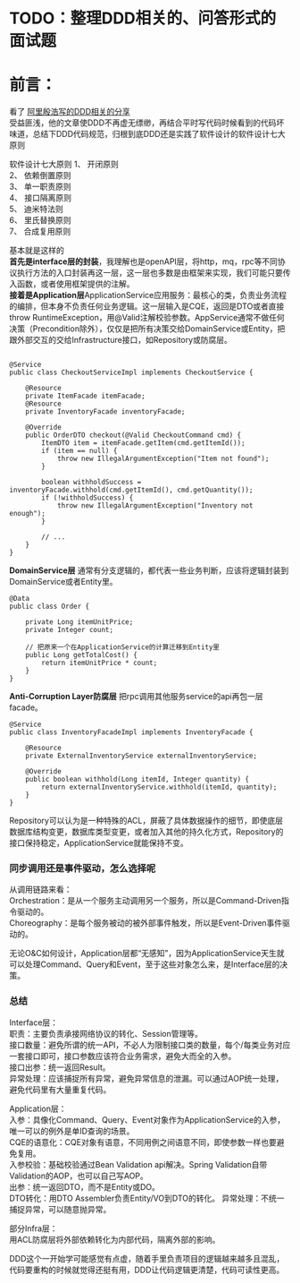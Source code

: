 # TODO：整理DDD相关的、问答形式的面试题
# 前言：
看了  [阿里殷浩写的DDD相关的分享](https://mp.weixin.qq.com/s/SjU1DbsXcBD-2DJt9z65zg)  
受益匪浅，他的文章使DDD不再虚无缥缈，再结合平时写代码时候看到的代码坏味道，总结下DDD代码规范，归根到底DDD还是实践了软件设计的软件设计七大原则

 软件设计七大原则
 1、 开闭原则  
 2、 依赖倒置原则  
 3、 单一职责原则  
 4、 接口隔离原则  
 5、 迪米特法则  
 6、 里氏替换原则  
 7、 合成复用原则  
  
基本就是这样的  
**首先是interface层的封装**，我理解也是openAPI层，将http，mq，rpc等不同协议执行方法的入口封装再这一层，这一层也多数是由框架来实现，我们可能只要传入函数，或者使用框架提供的注解。  
**接着是Application层**ApplicationService应用服务：最核心的类，负责业务流程的编排，但本身不负责任何业务逻辑。这一层输入是CQE，返回是DTO或者直接throw RuntimeException，用@Valid注解校验参数。AppService通常不做任何决策（Precondition除外），仅仅是把所有决策交给DomainService或Entity，把跟外部交互的交给Infrastructure接口，如Repository或防腐层。 
```

@Service
public class CheckoutServiceImpl implements CheckoutService {

    @Resource
    private ItemFacade itemFacade;
    @Resource
    private InventoryFacade inventoryFacade;
    
    @Override
    public OrderDTO checkout(@Valid CheckoutCommand cmd) {
        ItemDTO item = itemFacade.getItem(cmd.getItemId());
        if (item == null) {
            throw new IllegalArgumentException("Item not found");
        }

        boolean withholdSuccess = inventoryFacade.withhold(cmd.getItemId(), cmd.getQuantity());
        if (!withholdSuccess) {
            throw new IllegalArgumentException("Inventory not enough");
        }

        // ...
    }
}
```
**DomainService层** 通常有分支逻辑的，都代表一些业务判断，应该将逻辑封装到DomainService或者Entity里。
```
@Data
public class Order {

    private Long itemUnitPrice;
    private Integer count;

    // 把原来一个在ApplicationService的计算迁移到Entity里
    public Long getTotalCost() {
        return itemUnitPrice * count;
    }
}
```
**Anti-Corruption Layer防腐层** 把rpc调用其他服务service的api再包一层facade。
```
@Service
public class InventoryFacadeImpl implements InventoryFacade {

    @Resource
    private ExternalInventoryService externalInventoryService;

    @Override
    public boolean withhold(Long itemId, Integer quantity) {
        return externalInventoryService.withhold(itemId, quantity);
    }
}
```
Repository可以认为是一种特殊的ACL，屏蔽了具体数据操作的细节，即使底层数据库结构变更，数据库类型变更，或者加入其他的持久化方式，Repository的接口保持稳定，ApplicationService就能保持不变。

### 同步调用还是事件驱动，怎么选择呢
从调用链路来看：  
Orchestration：是从一个服务主动调用另一个服务，所以是Command-Driven指令驱动的。  
Choreography：是每个服务被动的被外部事件触发，所以是Event-Driven事件驱动的。  

无论O&C如何设计，Application层都“无感知”，因为ApplicationService天生就可以处理Command、Query和Event，至于这些对象怎么来，是Interface层的决策。

### 总结

Interface层：  
职责：主要负责承接网络协议的转化、Session管理等。  
接口数量：避免所谓的统一API，不必人为限制接口类的数量，每个/每类业务对应一套接口即可，接口参数应该符合业务需求，避免大而全的入参。  
接口出参：统一返回Result。  
异常处理：应该捕捉所有异常，避免异常信息的泄漏。可以通过AOP统一处理，避免代码里有大量重复代码。

Application层：  
入参：具像化Command、Query、Event对象作为ApplicationService的入参，唯一可以的例外是单ID查询的场景。  
CQE的语意化：CQE对象有语意，不同用例之间语意不同，即使参数一样也要避免复用。  
入参校验：基础校验通过Bean Validation api解决。Spring Validation自带Validation的AOP，也可以自己写AOP。  
出参：统一返回DTO，而不是Entity或DO。  
DTO转化：用DTO Assembler负责Entity/VO到DTO的转化。 
异常处理：不统一捕捉异常，可以随意抛异常。

部分Infra层：  
用ACL防腐层将外部依赖转化为内部代码，隔离外部的影响。

DDD这个一开始学可能感觉有点虚，随着手里负责项目的逻辑越来越多且混乱，代码要重构的时候就觉得还挺有用，DDD让代码逻辑更清楚，代码可读性更高。

